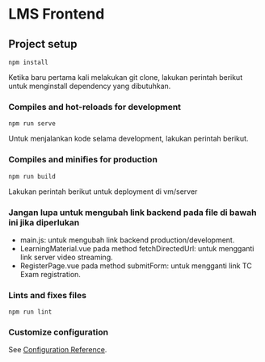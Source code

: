 # LMS Frontend

## Project setup
```
npm install
```
Ketika baru pertama kali melakukan git clone, lakukan perintah berikut untuk menginstall dependency yang dibutuhkan.

### Compiles and hot-reloads for development
```
npm run serve
```
Untuk menjalankan kode selama development, lakukan perintah berikut.

### Compiles and minifies for production
```
npm run build
```
Lakukan perintah berikut untuk deployment di vm/server

### Jangan lupa untuk mengubah link backend pada file di bawah ini jika diperlukan

- main.js: untuk mengubah link backend production/development.
- LearningMaterial.vue pada method fetchDirectedUrl: untuk mengganti link server video streaming.
- RegisterPage.vue pada method submitForm: untuk mengganti link TC Exam registration.



### Lints and fixes files
```
npm run lint
```

### Customize configuration
See [Configuration Reference](https://cli.vuejs.org/config/).
